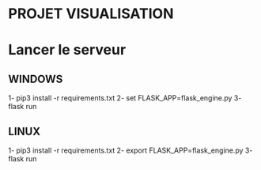 # PROJET VISUALISATION

# Lancer le serveur
## WINDOWS
1- pip3 install -r requirements.txt
2- set FLASK_APP=flask_engine.py
3- flask run

## LINUX
1- pip3 install -r requirements.txt
2- export FLASK_APP=flask_engine.py
3- flask run